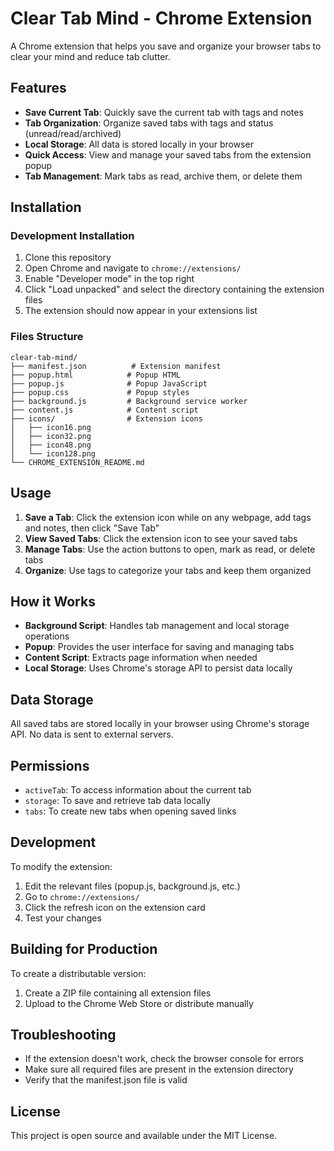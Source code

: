 # Clear Tab Mind - Chrome Extension

A Chrome extension that helps you save and organize your browser tabs to clear your mind and reduce tab clutter.

## Features

- **Save Current Tab**: Quickly save the current tab with tags and notes
- **Tab Organization**: Organize saved tabs with tags and status (unread/read/archived)
- **Local Storage**: All data is stored locally in your browser
- **Quick Access**: View and manage your saved tabs from the extension popup
- **Tab Management**: Mark tabs as read, archive them, or delete them

## Installation

### Development Installation

1. Clone this repository
2. Open Chrome and navigate to `chrome://extensions/`
3. Enable "Developer mode" in the top right
4. Click "Load unpacked" and select the directory containing the extension files
5. The extension should now appear in your extensions list

### Files Structure

```
clear-tab-mind/
├── manifest.json          # Extension manifest
├── popup.html            # Popup HTML
├── popup.js              # Popup JavaScript
├── popup.css             # Popup styles
├── background.js         # Background service worker
├── content.js            # Content script
├── icons/                # Extension icons
│   ├── icon16.png
│   ├── icon32.png
│   ├── icon48.png
│   └── icon128.png
└── CHROME_EXTENSION_README.md
```

## Usage

1. **Save a Tab**: Click the extension icon while on any webpage, add tags and notes, then click "Save Tab"
2. **View Saved Tabs**: Click the extension icon to see your saved tabs
3. **Manage Tabs**: Use the action buttons to open, mark as read, or delete tabs
4. **Organize**: Use tags to categorize your tabs and keep them organized

## How it Works

- **Background Script**: Handles tab management and local storage operations
- **Popup**: Provides the user interface for saving and managing tabs
- **Content Script**: Extracts page information when needed
- **Local Storage**: Uses Chrome's storage API to persist data locally

## Data Storage

All saved tabs are stored locally in your browser using Chrome's storage API. No data is sent to external servers.

## Permissions

- `activeTab`: To access information about the current tab
- `storage`: To save and retrieve tab data locally
- `tabs`: To create new tabs when opening saved links

## Development

To modify the extension:

1. Edit the relevant files (popup.js, background.js, etc.)
2. Go to `chrome://extensions/`
3. Click the refresh icon on the extension card
4. Test your changes

## Building for Production

To create a distributable version:

1. Create a ZIP file containing all extension files
2. Upload to the Chrome Web Store or distribute manually

## Troubleshooting

- If the extension doesn't work, check the browser console for errors
- Make sure all required files are present in the extension directory
- Verify that the manifest.json file is valid

## License

This project is open source and available under the MIT License. 
